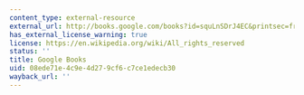 ```yaml
---
content_type: external-resource
external_url: http://books.google.com/books?id=squLnSDrJ4EC&printsec=frontcover&dq=lessons+from+the+great+depression+peter+temin&source=bl&ots=3Su7R0Ce-&sig=lCukzrsKhT2CgdUnIqPRZt6lp1k&hl=en&ei=3j5jS6yYC5CXtgfot7CyBg&sa=X&oi=book_result&ct=result&resnum=4&ved=0CBkQ6AEwAw#v=onepage&q=&f=false
has_external_license_warning: true
license: https://en.wikipedia.org/wiki/All_rights_reserved
status: ''
title: Google Books
uid: 08ede71e-4c9e-4d27-9cf6-c7ce1edecb30
wayback_url: ''
---
```


